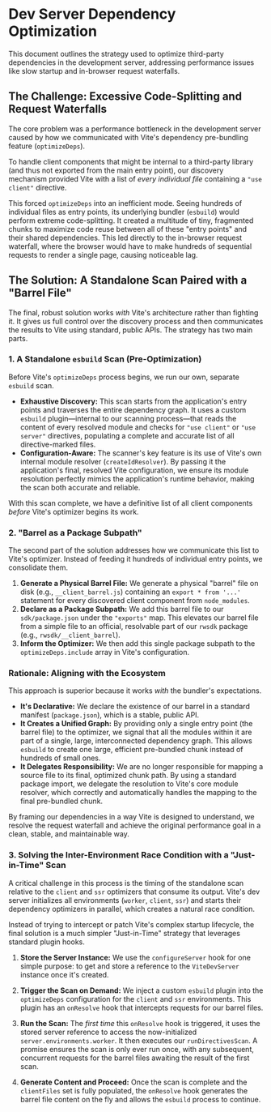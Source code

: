# Dev Server Dependency Optimization

This document outlines the strategy used to optimize third-party dependencies in the development server, addressing performance issues like slow startup and in-browser request waterfalls.

## The Challenge: Excessive Code-Splitting and Request Waterfalls

The core problem was a performance bottleneck in the development server caused by how we communicated with Vite's dependency pre-bundling feature (`optimizeDeps`).

To handle client components that might be internal to a third-party library (and thus not exported from the main entry point), our discovery mechanism provided Vite with a list of *every individual file* containing a `"use client"` directive.

This forced `optimizeDeps` into an inefficient mode. Seeing hundreds of individual files as entry points, its underlying bundler (`esbuild`) would perform extreme code-splitting. It created a multitude of tiny, fragmented chunks to maximize code reuse between all of these "entry points" and their shared dependencies. This led directly to the in-browser request waterfall, where the browser would have to make hundreds of sequential requests to render a single page, causing noticeable lag.

## The Solution: A Standalone Scan Paired with a "Barrel File"

The final, robust solution works *with* Vite's architecture rather than fighting it. It gives us full control over the discovery process and then communicates the results to Vite using standard, public APIs. The strategy has two main parts.

### 1. A Standalone `esbuild` Scan (Pre-Optimization)

Before Vite's `optimizeDeps` process begins, we run our own, separate `esbuild` scan.
-   **Exhaustive Discovery:** This scan starts from the application's entry points and traverses the entire dependency graph. It uses a custom `esbuild` plugin—internal to our scanning process—that reads the content of every resolved module and checks for `"use client"` or `"use server"` directives, populating a complete and accurate list of all directive-marked files.
-   **Configuration-Aware:** The scanner's key feature is its use of Vite's own internal module resolver (`createIdResolver`). By passing it the application's final, resolved Vite configuration, we ensure its module resolution perfectly mimics the application's runtime behavior, making the scan both accurate and reliable.

With this scan complete, we have a definitive list of all client components *before* Vite's optimizer begins its work.

### 2. "Barrel as a Package Subpath"

The second part of the solution addresses how we communicate this list to Vite's optimizer. Instead of feeding it hundreds of individual entry points, we consolidate them.

1.  **Generate a Physical Barrel File:** We generate a physical "barrel" file on disk (e.g., `__client_barrel.js`) containing an `export * from '...'` statement for every discovered client component from `node_modules`.
2.  **Declare as a Package Subpath:** We add this barrel file to our `sdk/package.json` under the `"exports"` map. This elevates our barrel file from a simple file to an official, resolvable part of our `rwsdk` package (e.g., `rwsdk/__client_barrel`).
3.  **Inform the Optimizer:** We then add this single package subpath to the `optimizeDeps.include` array in Vite's configuration.

### Rationale: Aligning with the Ecosystem

This approach is superior because it works *with* the bundler's expectations.

-   **It's Declarative:** We declare the existence of our barrel in a standard manifest (`package.json`), which is a stable, public API.
-   **It Creates a Unified Graph:** By providing only a single entry point (the barrel file) to the optimizer, we signal that all the modules within it are part of a single, large, interconnected dependency graph. This allows `esbuild` to create one large, efficient pre-bundled chunk instead of hundreds of small ones.
-   **It Delegates Responsibility:** We are no longer responsible for mapping a source file to its final, optimized chunk path. By using a standard package import, we delegate the resolution to Vite's core module resolver, which correctly and automatically handles the mapping to the final pre-bundled chunk.

By framing our dependencies in a way Vite is designed to understand, we resolve the request waterfall and achieve the original performance goal in a clean, stable, and maintainable way.

### 3. Solving the Inter-Environment Race Condition with a "Just-in-Time" Scan

A critical challenge in this process is the timing of the standalone scan relative to the `client` and `ssr` optimizers that consume its output. Vite's dev server initializes all environments (`worker`, `client`, `ssr`) and starts their dependency optimizers in parallel, which creates a natural race condition.

Instead of trying to intercept or patch Vite's complex startup lifecycle, the final solution is a much simpler "Just-in-Time" strategy that leverages standard plugin hooks.

1.  **Store the Server Instance:** We use the `configureServer` hook for one simple purpose: to get and store a reference to the `ViteDevServer` instance once it's created.

2.  **Trigger the Scan on Demand:** We inject a custom `esbuild` plugin into the `optimizeDeps` configuration for the `client` and `ssr` environments. This plugin has an `onResolve` hook that intercepts requests for our barrel files.

3.  **Run the Scan:** The *first time* this `onResolve` hook is triggered, it uses the stored server reference to access the now-initialized `server.environments.worker`. It then executes our `runDirectivesScan`. A promise ensures the scan is only ever run once, with any subsequent, concurrent requests for the barrel files awaiting the result of the first scan.

4.  **Generate Content and Proceed:** Once the scan is complete and the `clientFiles` set is fully populated, the `onResolve` hook generates the barrel file content on the fly and allows the `esbuild` process to continue.